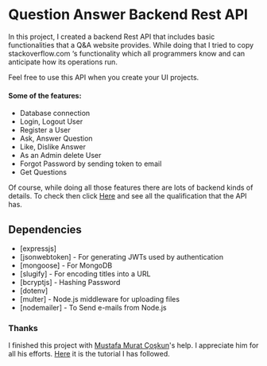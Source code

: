 # Question Answer Backend Rest API

In this project, I created a backend Rest API that includes basic functionalities that a Q&A website provides. While doing that I tried to copy stackoverflow.com ‘s functionality which all programmers know and can anticipate how its operations run.

Feel free to use this API when you create your UI projects.

#### Some of the features:
- Database connection
- Login, Logout User
- Register a User
- Ask, Answer Question
- Like, Dislike Answer
- As an Admin delete User
- Forgot Password by sending token to email
- Get Questions

Of course, while doing all those features there are lots of backend kinds of details. To check then click [Here](./specifications.md) and see all the qualification that the API has.

## Dependencies
- [expressjs]
- [jsonwebtoken] - For generating JWTs used by authentication
- [mongoose] - For MongoDB
- [slugify] - For encoding titles into a URL
- [bcryptjs] - Hashing Password
- [dotenv]
- [multer] - Node.js middleware for uploading files
- [nodemailer] - To Send e-mails from Node.js

### Thanks

I finished this project with [Mustafa Murat Çoşkun](https://github.com/mustafamuratcoskun)'s help. I appreciate him for all his efforts. [Here](https://www.udemy.com/course/komple-sifirdan-web-gelistirme-kursu/) it is the tutorial I has followed.
